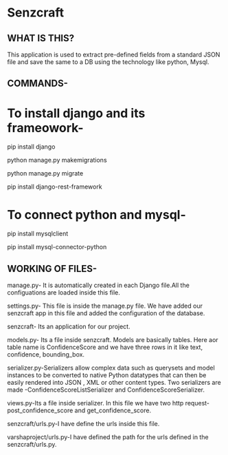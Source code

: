 # Senzcraft
## **WHAT IS THIS?**
This application is used to extract pre-defined fields from a standard JSON file and save the same to a DB using the technology like python, Mysql.

## **COMMANDS**-

# **To install django and its frameowork**-

pip install django

python manage.py makemigrations

python manage.py migrate

pip install django-rest-framework

# **To connect python and mysql**-

pip install mysqlclient

pip install mysql-connector-python

## **WORKING OF FILES**-

manage.py- It is automatically created in each Django file.All the configuations are loaded inside this file.

settings.py- This file is inside the manage.py file. We have added our senzcraft app in this file and added the configuration of the database.

senzcraft- Its an application for our project.

models.py- Its a file inside senzcraft. Models are basically tables. Here aor table name is ConfidenceScore and we have three rows in it like text, confidence, bounding_box.

serializer.py-Serializers allow complex data such as querysets and model instances to be converted to native Python datatypes that can then be easily rendered into JSON , XML or other content types.
Two serializers are made -ConfidenceScoreListSerializer and ConfidenceScoreSerializer.

views.py-Its a file inside serializer. In this file we have two http request- post_confidence_score and get_confidence_score.

senzcraft/urls.py-I have define the urls inside this file.

varshaproject/urls.py-I have defined the path for the urls defined in the senzcraft/urls.py.


